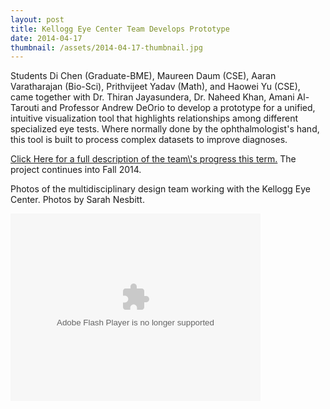 ```yaml
---
layout: post
title: Kellogg Eye Center Team Develops Prototype
date: 2014-04-17
thumbnail: /assets/2014-04-17-thumbnail.jpg
---
```


Students Di Chen (Graduate-BME), Maureen Daum (CSE), Aaran Varatharajan (Bio-Sci), Prithvijeet Yadav (Math), and Haowei Yu (CSE), came together with Dr. Thiran Jayasundera, Dr. Naheed Khan, Amani Al-Tarouti and Professor Andrew DeOrio to develop a prototype for a unified, intuitive visualization tool that highlights relationships among different specialized eye tests.  Where normally done by the ophthalmologist\'s hand, this tool is built to process complex datasets to improve diagnoses.

<a href="http://mdp.engin.umich.edu/42014newsletter/#subnav-0" target="_blank">
Click Here for a full description of the team\'s progress this term.</a> The project continues into Fall 2014.

Photos of the multidisciplinary design team working with the Kellogg Eye Center.  Photos by Sarah Nesbitt.

<object width="400" height="300" type="application/x-shockwave-flash">
  <param name="flashvars" value="offsite=true&lang=en-us&page_show_url=%2Fphotos%2Fmdp-umich%2Fsets%2F72157642460724465%2Fshow%2F&page_show_back_url=%2Fphotos%2Fmdp-umich%2Fsets%2F72157642460724465%2F&set_id=72157642460724465&jump_to="/>
  <param name="movie" value="https://www.flickr.com/apps/slideshow/show.swf?v=140556"/>
  <param name="allowFullScreen" value="true"/>
  <embed type="application/x-shockwave-flash" src="https://www.flickr.com/apps/slideshow/show.swf?v=140556" allowFullScreen="true" flashvars="offsite=true&lang=en-us&page_show_url=%2Fphotos%2Fmdp-umich%2Fsets%2F72157642460724465%2Fshow%2F&page_show_back_url=%2Fphotos%2Fmdp-umich%2Fsets%2F72157642460724465%2F&set_id=72157642460724465&jump_to=" width="400" height="300"/>
</object>
